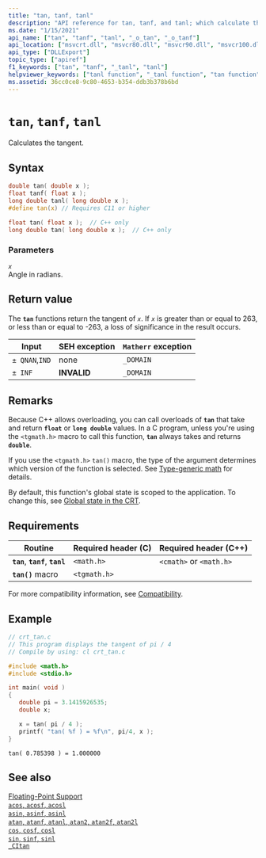 ```yaml
---
title: "tan, tanf, tanl"
description: "API reference for tan, tanf, and tanl; which calculate the tangent of a floating-point value."
ms.date: "1/15/2021"
api_name: ["tan", "tanf", "tanl", "_o_tan", "_o_tanf"]
api_location: ["msvcrt.dll", "msvcr80.dll", "msvcr90.dll", "msvcr100.dll", "msvcr100_clr0400.dll", "msvcr110.dll", "msvcr110_clr0400.dll", "msvcr120.dll", "msvcr120_clr0400.dll", "ucrtbase.dll", "api-ms-win-crt-math-l1-1-0.dll", "api-ms-win-crt-private-l1-1-0.dll"]
api_type: ["DLLExport"]
topic_type: ["apiref"]
f1_keywords: ["tan", "tanf", "_tanl", "tanl"]
helpviewer_keywords: ["tanl function", "_tanl function", "tan function", "calculating tangents", "tangent", "tanf function", "trigonometric functions"]
ms.assetid: 36cc0ce8-9c80-4653-b354-ddb3b378b6bd
---
```

# `tan`, `tanf`, `tanl`

Calculates the tangent.

## Syntax

```C
double tan( double x );
float tanf( float x );
long double tanl( long double x );
#define tan(x) // Requires C11 or higher
```

```cpp
float tan( float x );  // C++ only
long double tan( long double x );  // C++ only
```

### Parameters

*`x`*\
Angle in radians.

## Return value

The **`tan`** functions return the tangent of *`x`*. If *`x`* is greater than or equal to 263, or less than or equal to -263, a loss of significance in the result occurs.

|Input|SEH exception|**`Matherr`** exception|
|-----------|-------------------|-------------------------|
|`± QNAN`,`IND`|none|`_DOMAIN`|
|`± INF`|**INVALID**|`_DOMAIN`|

## Remarks

Because C++ allows overloading, you can call overloads of **`tan`** that take and return **`float`** or **`long double`** values. In a C program, unless you're using the `<tgmath.h>` macro to call this function, **`tan`** always takes and returns **`double`**.

If you use the `<tgmath.h>` `tan()` macro, the type of the argument determines which version of the function is selected. See [Type-generic math](../../c-runtime-library/tgmath.md) for details.

By default, this function's global state is scoped to the application. To change this, see [Global state in the CRT](../global-state.md).

## Requirements

|Routine|Required header (C)|Required header (C++)|
|-------------|---------------------|-|
|**`tan`**, **`tanf`**, **`tanl`**|`<math.h>`|`<cmath>` or `<math.h>`|
|**`tan()`** macro | `<tgmath.h>` ||

For more compatibility information, see [Compatibility](../../c-runtime-library/compatibility.md).

## Example

```C
// crt_tan.c
// This program displays the tangent of pi / 4
// Compile by using: cl crt_tan.c

#include <math.h>
#include <stdio.h>

int main( void )
{
   double pi = 3.1415926535;
   double x;

   x = tan( pi / 4 );
   printf( "tan( %f ) = %f\n", pi/4, x );
}
```

```Output
tan( 0.785398 ) = 1.000000
```

## See also

[Floating-Point Support](../../c-runtime-library/floating-point-support.md)\
[`acos`, `acosf`, `acosl`](acos-acosf-acosl.md)\
[`asin`, `asinf`, `asinl`](asin-asinf-asinl.md)\
[`atan`, `atanf`, `atanl`, `atan2`, `atan2f`, `atan2l`](atan-atanf-atanl-atan2-atan2f-atan2l.md)\
[`cos`, `cosf`, `cosl`](cos-cosf-cosl.md)\
[`sin`, `sinf`, `sinl`](sin-sinf-sinl.md)\
[`_CItan`](../../c-runtime-library/citan.md)
